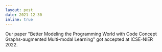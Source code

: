 ```yaml
---
layout: post
date: 2021-12-30
inline: true
---
```


Our paper "Better Modeling the Programming World with Code Concept Graphs-augmented Multi-modal Learning" got accepted at ICSE-NIER 2022. 